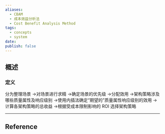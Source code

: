```yaml
---
aliases:
  - CBAM
  - 成本效益分析法
  - Cost Benefit Analysis Method
tags:
  - concepts
  - system
date: 
publish: false
---
```


## 概述

### 定义

分为整理场景
	→对场景进行求精
		→确定场景的优先级
			→分配效用
				→架构策略涉及哪些质量属性及响应级别
					→使用内插法确定“期望的”质量属性响应级别的效用
						→计算各架构策略的总收益
							→根据受成本限制影响的 ROI 选择架构策略

***
## Reference

